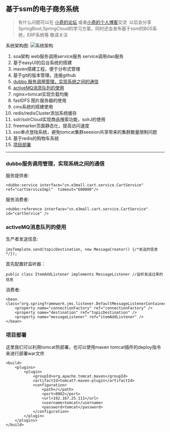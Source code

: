 ## 基于ssm的电子商务系统
> 有什么问题可以在 [小奇的论坛](http://bbs.littlepanda.top/forum.php) 或者[小奇的个人博客](http://www.littlepanda.top/)交流
>  以后会分享SpringBoot,SpringCloud的学习方案，同时还会发布基于ssm的BOS系统，ERP系统等.敬请关注

系统架构图:
![系统架构](http://upload.ouliu.net/i/20171217215917su7pj.png)

1. soa架构 web服务调用service服务 service调用dao服务
2. 基于easyUI的后台系统的搭建
3. maven搭建工程，便于分布式管理
4. 基于git的版本管理，连接github
5. [dubbo 服务调用管理，实现系统之间的通信](#1)
6. [activeMQ消息队列的使用](#2)
7. nginx+tomcat实现负载均衡
8. fastDFS 图片服务器的使用
9. cms系统的搭建使用
10. redis/redisCluster添加系统缓存
11. solr/solrCloud实现商品搜索功能，solrJ的使用
12. freemarker页面静态化，提高访问速度
13. sso单点登陆系统，避免tomcat集群seesion共享带来的集群数量限制问题
14. 基于redis的购物车系统
15. [项目部署](#15)

-------

<h3 id="1">dubbo服务调用管理，实现系统之间的通信</h3>
服务提供者:

    <dubbo:service interface="cn.e3mall.cart.service.CartService" ref="cartServiceImpl"  timeout="600000"/> 
    
服务消费者:

    <dubbo:reference interface="cn.e3mall.cart.service.CartService" id="cartService" />
<h3 id="2">activeMQ消息队列的使用</h3>
生产者发送信息:

    jmsTemplate.send(topicDestination, new MessageCreator() {/*发送的信息*/});
首先配置好监听器：

    public class ItemAddListener implements MessageListener //监听发送过来的信息
消费者:

    <bean class="org.springframework.jms.listener.DefaultMessageListenerContainer">
		<property name="connectionFactory" ref="connectionFactory" />
		<property name="destination" ref="topicDestination" />
		<property name="messageListener" ref="itemAddListener" />
    </bean>         
    
<h3 id="15">项目部署</h3>
这里我们可以利用tomcat热部署，也可以使用maven tomcat插件的deploy指令来进行部署war文件
            
    <build>
		<plugins>
			<plugin>
				<groupId>org.apache.tomcat.maven</groupId>
				<artifactId>tomcat7-maven-plugin</artifactId>
				<configuration>
					<path>/</path>
					<port>8082</port>
					<url>192.167.25.111</url>
					<username>tomcat</username>
					<password>tomcat</password>
				</configuration>
			</plugin>
		</plugins>
	</build>
            
